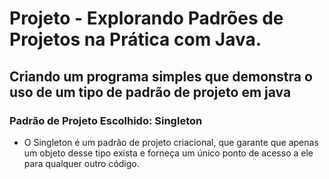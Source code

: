 <h1>Projeto - Explorando Padrões de Projetos na Prática com Java.</h1>

<h2> Criando um programa simples que demonstra o uso de um tipo de padrão de projeto em java</h2>

<h3> Padrão de Projeto Escolhido: Singleton</h3>

- O Singleton é um padrão de projeto criacional, que garante que apenas um objeto desse tipo exista e forneça um único ponto de acesso a ele para qualquer outro código.
